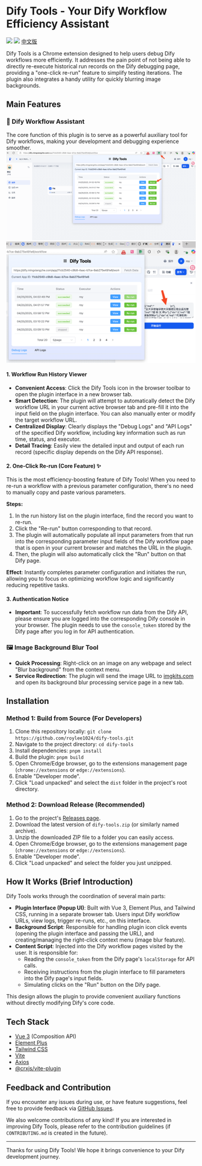 # Dify Tools - Your Dify Workflow Efficiency Assistant

[![](https://img.shields.io/badge/Chrome%20Web%20Store-%v1.0.0-blue)](https://chrome.google.com/webstore/detail/YOUR_EXTENSION_ID) <!-- Please replace YOUR_EXTENSION_ID -->
[![](https://img.shields.io/badge/License-MIT-green)](LICENSE) <!-- Assuming MIT License -->
[中文版](README.cn.md)

Dify Tools is a Chrome extension designed to help users debug Dify workflows more efficiently. It addresses the pain point of not being able to directly re-execute historical run records on the Dify debugging page, providing a "one-click re-run" feature to simplify testing iterations. The plugin also integrates a handy utility for quickly blurring image backgrounds.

## Main Features

### 🚀 Dify Workflow Assistant

The core function of this plugin is to serve as a powerful auxiliary tool for Dify workflows, making your development and debugging experience smoother.
![step-1](docs/images/step-1.png)
![step-2](docs/images/step-2.png)

#### 1. Workflow Run History Viewer
- **Convenient Access**: Click the Dify Tools icon in the browser toolbar to open the plugin interface in a new browser tab.
- **Smart Detection**: The plugin will attempt to automatically detect the Dify workflow URL in your current active browser tab and pre-fill it into the input field on the plugin interface. You can also manually enter or modify the target workflow URL.
- **Centralized Display**: Clearly displays the "Debug Logs" and "API Logs" of the specified Dify workflow, including key information such as run time, status, and executor.
- **Detail Tracing**: Easily view the detailed input and output of each run record (specific display depends on the Dify API response).

#### 2. One-Click Re-run (Core Feature) ✨
This is the most efficiency-boosting feature of Dify Tools! When you need to re-run a workflow with a previous parameter configuration, there's no need to manually copy and paste various parameters.

**Steps:**
1.  In the run history list on the plugin interface, find the record you want to re-run.
2.  Click the "Re-run" button corresponding to that record.
3.  The plugin will automatically populate all input parameters from that run into the corresponding parameter input fields of the Dify workflow page that is open in your current browser and matches the URL in the plugin.
4.  Then, the plugin will also automatically click the "Run" button on that Dify page.

**Effect**: Instantly completes parameter configuration and initiates the run, allowing you to focus on optimizing workflow logic and significantly reducing repetitive tasks.

<!-- It is recommended to embed a GIF animation here demonstrating the "One-Click Re-run" operation -->
<!-- ![Dify Tools Re-run Demo GIF](path/to/your/demo.gif) -->

#### 3. Authentication Notice
- **Important**: To successfully fetch workflow run data from the Dify API, please ensure you are logged into the corresponding Dify console in your browser. The plugin needs to use the `console_token` stored by the Dify page after you log in for API authentication.

### 🖼️ Image Background Blur Tool
- **Quick Processing**: Right-click on an image on any webpage and select "Blur background" from the context menu.
- **Service Redirection**: The plugin will send the image URL to [imgkits.com](https://www.imgkits.com/) and open its background blur processing service page in a new tab.

## Installation

### Method 1: Build from Source (For Developers)
1.  Clone this repository locally: `git clone https://github.com/roylee1024/dify-tools.git` <!-- Please ask the user to replace roylee1024/dify-tools -->
2.  Navigate to the project directory: `cd dify-tools`
3.  Install dependencies: `pnpm install`
4.  Build the plugin: `pnpm build`
5.  Open Chrome/Edge browser, go to the extensions management page (`chrome://extensions` or `edge://extensions`).
6.  Enable "Developer mode".
7.  Click "Load unpacked" and select the `dist` folder in the project's root directory.

### Method 2: Download Release (Recommended)
1. Go to the project's [Releases page](https://github.com/roylee1024/dify-tools/releases). <!-- Please ask the user to replace roylee1024/dify-tools -->
2. Download the latest version of `dify-tools.zip` (or similarly named archive).
3. Unzip the downloaded ZIP file to a folder you can easily access.
4. Open Chrome/Edge browser, go to the extensions management page (`chrome://extensions` or `edge://extensions`).
5. Enable "Developer mode".
6. Click "Load unpacked" and select the folder you just unzipped.

## How It Works (Brief Introduction)
Dify Tools works through the coordination of several main parts:
- **Plugin Interface (Popup UI)**: Built with Vue 3, Element Plus, and Tailwind CSS, running in a separate browser tab. Users input Dify workflow URLs, view logs, trigger re-runs, etc., on this interface.
- **Background Script**: Responsible for handling plugin icon click events (opening the plugin interface and passing the URL), and creating/managing the right-click context menu (image blur feature).
- **Content Script**: Injected into the Dify workflow pages visited by the user. It is responsible for:
    - Reading the `console_token` from the Dify page's `localStorage` for API calls.
    - Receiving instructions from the plugin interface to fill parameters into the Dify page's input fields.
    - Simulating clicks on the "Run" button on the Dify page.

This design allows the plugin to provide convenient auxiliary functions without directly modifying Dify's core code.

## Tech Stack
- [Vue 3](https://vuejs.org/) (Composition API)
- [Element Plus](https://element-plus.org/)
- [Tailwind CSS](https://tailwindcss.com/)
- [Vite](https://vitejs.dev/)
- [Axios](https://axios-http.com/)
- [@crxjs/vite-plugin](https://crxjs.dev/vite-plugin)

## Feedback and Contribution
If you encounter any issues during use, or have feature suggestions, feel free to provide feedback via [GitHub Issues](https://github.com/roylee1024/dify-tools/issues). <!-- Please ask the user to replace roylee1024/dify-tools -->

We also welcome contributions of any kind! If you are interested in improving Dify Tools, please refer to the contribution guidelines (if `CONTRIBUTING.md` is created in the future).

---
Thanks for using Dify Tools! We hope it brings convenience to your Dify development journey. 